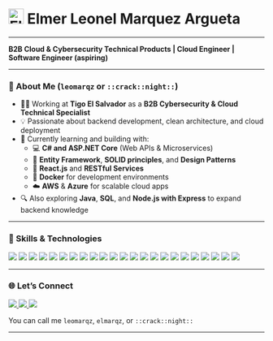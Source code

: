 # <img src="https://cdn.jsdelivr.net/gh/devicons/devicon/icons/electron/electron-original.svg" alt="Electron Logo" width="30" height="30" /> Elmer Leonel Marquez Argueta

---

**B2B Cloud & Cybersecurity Technical Products | Cloud Engineer | Software Engineer (aspiring)**

---

### 🧠 About Me (`leomarqz` or `::crack::night::`)

- 🧑‍💼 Working at **Tigo El Salvador** as a **B2B Cybersecurity & Cloud Technical Specialist**  
- 💡 Passionate about backend development, clean architecture, and cloud deployment  
- 🌱 Currently learning and building with:  
  - 💻 **C# and ASP.NET Core** (Web APIs & Microservices)  
  - 🧱 **Entity Framework**, **SOLID principles**, and **Design Patterns**  
  - 🎨 **React.js** and **RESTful Services**  
  - 🐳 **Docker** for development environments  
  - ☁️ **AWS** & **Azure** for scalable cloud apps  
- 🔍 Also exploring **Java**, **SQL**, and **Node.js with Express** to expand backend knowledge

---

### 🧰 Skills & Technologies

<p>
  <img src="https://img.shields.io/badge/C%23-239120?style=for-the-badge&logo=c-sharp&logoColor=white"/>
  <img src="https://img.shields.io/badge/.NET-512BD4?style=for-the-badge&logo=dotnet&logoColor=white"/>
  <img src="https://img.shields.io/badge/Java-007396?style=for-the-badge&logo=java&logoColor=white"/>
  <img src="https://img.shields.io/badge/Node.js-339933?style=for-the-badge&logo=nodedotjs&logoColor=white"/>
  <img src="https://img.shields.io/badge/JavaScript-F7DF1E?style=for-the-badge&logo=javascript&logoColor=black"/>
  <img src="https://img.shields.io/badge/SQL-4479A1?style=for-the-badge&logo=postgresql&logoColor=white"/>
  <img src="https://img.shields.io/badge/Python-3776AB?style=for-the-badge&logo=python&logoColor=white"/>

  <img src="https://img.shields.io/badge/Entity%20Framework-68217A?style=for-the-badge"/>
  <img src="https://img.shields.io/badge/SOLID-Principles-blueviolet?style=for-the-badge"/>
  <img src="https://img.shields.io/badge/Design%20Patterns-232F3E?style=for-the-badge"/>
  <img src="https://img.shields.io/badge/Microservices-Basic-informational?style=for-the-badge"/>
  <img src="https://img.shields.io/badge/REST%20API-FF6F00?style=for-the-badge"/>
  <img src="https://img.shields.io/badge/JWT-000000?style=for-the-badge&logo=jsonwebtokens&logoColor=white"/>

  <img src="https://img.shields.io/badge/React.js-61DAFB?style=for-the-badge&logo=react&logoColor=black"/>
  <img src="https://img.shields.io/badge/Razor%20Pages-8B0000?style=for-the-badge"/>
  <img src="https://img.shields.io/badge/Bootstrap-7952B3?style=for-the-badge&logo=bootstrap&logoColor=white"/>

  <img src="https://img.shields.io/badge/AWS-232F3E?style=for-the-badge&logo=amazonaws&logoColor=white"/>
  <img src="https://img.shields.io/badge/Azure-0078D4?style=for-the-badge&logo=microsoftazure&logoColor=white"/>
  <img src="https://img.shields.io/badge/Docker-2496ED?style=for-the-badge&logo=docker&logoColor=white"/>
  <img src="https://img.shields.io/badge/Git-F05032?style=for-the-badge&logo=git&logoColor=white"/>
  <img src="https://img.shields.io/badge/GitHub%20Actions-2088FF?style=for-the-badge&logo=githubactions&logoColor=white"/>
  <img src="https://img.shields.io/badge/Terraform-623CE4?style=for-the-badge&logo=terraform&logoColor=white"/>
  <img src="https://img.shields.io/badge/Bash-4EAA25?style=for-the-badge&logo=gnubash&logoColor=white"/>
</p>

---

### 🌐 Let’s Connect

<p>
  <a href="https://www.linkedin.com/in/leomarqz" target="_blank">
    <img src="https://img.shields.io/badge/LinkedIn-0A66C2?style=for-the-badge&logo=linkedin&logoColor=white"/>
  </a>
  <a href="mailto:leomarqz2020@gmail.com">
    <img src="https://img.shields.io/badge/Email-D14836?style=for-the-badge&logo=gmail&logoColor=white"/>
  </a>
  <a href="https://github.com/leo-marqz" target="_blank">
    <img src="https://img.shields.io/badge/GitHub-171515?style=for-the-badge&logo=github&logoColor=white"/>
  </a>
</p>

You can call me `leomarqz`, `elmarqz`, or `::crack::night::`

---

